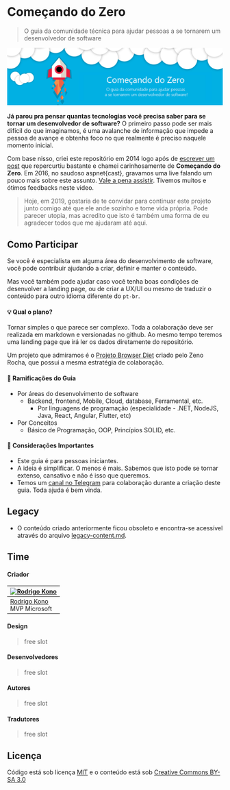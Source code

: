# Começando do Zero

> O guia da comunidade técnica para ajudar pessoas a se tornarem um desenvolvedor de software

[![Começando do Zero](assets/cover-comecandodozero.png)](https://#)

**Já parou pra pensar quantas tecnologias você precisa saber para se tornar um desenvolvedor de software?** O primeiro passo pode ser mais difícil do que imaginamos, é uma avalanche de informação que impede a pessoa de avançe e obtenha foco no que realmente é preciso naquele momento inicial.

Com base nisso, criei este repositório em 2014 logo após de [escrever um post](http://www.rodrigokono.net/oportunidade/comeando-do-zero-quais-tecnologias-preciso-aprender-hoje-e-porque/) que repercurtiu bastante e chamei carinhosamente de **Começando do Zero**. Em 2016, no saudoso aspnet{cast}, gravamos uma live falando um pouco mais sobre este assunto. [Vale a pena assistir](https://www.youtube.com/watch?v=B796oCWkkRw). Tivemos muitos e ótimos feedbacks neste video. 

> Hoje, em 2019, gostaria de te convidar para continuar este projeto junto comigo até que ele ande sozinho e tome vida própria. Pode parecer utopia, mas acredito que isto é também uma forma de eu agradecer todos que me ajudaram até aqui. 

## Como Participar

Se você é especialista em alguma área do desenvolvimento de software, você pode contribuir ajudando a criar, definir e manter o conteúdo.

Mas você também pode ajudar caso você tenha boas condições de desenvolver a landing page, ou de criar a UX/UI ou mesmo de traduzir o conteúdo para outro idioma diferente do `pt-br`.

  #### 💡 Qual o plano? 
  Tornar simples o que parece ser complexo. Toda a colaboração deve ser realizada em markdown e versionadas no github. Ao mesmo tempo teremos uma landing page que irá ler os dados diretamente do repositório. 
  
  Um projeto que admiramos é o [Projeto Browser Diet](https://browserdiet.com/) criado pelo Zeno Rocha, que possui a mesma estratégia de colaboração.
  
  #### 🔀 Ramificações do Guia 
  - Por áreas do desenvolvimento de software
    - Backend, frontend, Mobile, Cloud, database, Ferramental, etc.
      - Por linguagens de programação (especialidade - .NET, NodeJS, Java, React, Angular, Flutter, etc)        
  - Por Conceitos
    - Básico de Programação, OOP, Princípios SOLID, etc.

  #### 🚨 Considerações Importantes 
  - Este guia é para pessoas iniciantes.
  - A ideia é simplificar. O menos é mais. Sabemos que isto pode se tornar extenso, cansativo e não é isso que queremos.  
  - Temos um [canal no Telegram](https://t.me/comecandodozero) para colaboração durante a criação deste guia. Toda ajuda é bem vinda.
  
## Legacy
  - O conteúdo criado anteriormente ficou obsoleto e encontra-se acessível através do arquivo [legacy-content.md](legacy-content.md).

## Time

#### Criador
[![Rodrigo Kono](https://s.gravatar.com/avatar/d5c3bdca2e2b3625d6fe6a07c390688a?s=80)](https://github.com/rodrigokono) |
--- |
[Rodrigo Kono](https://github.com/rodrigokono)<br>MVP Microsoft |

#### Design

> free slot

#### Desenvolvedores

> free slot

#### Autores

> free slot

#### Tradutores

> free slot

## Licença

Código está sob licença [MIT](https://rodrigokono.mit-license.org/) e o conteúdo está sob [Creative Commons BY-SA 3.0](https://creativecommons.org/licenses/by-sa/3.0/deed.pt_BR)
